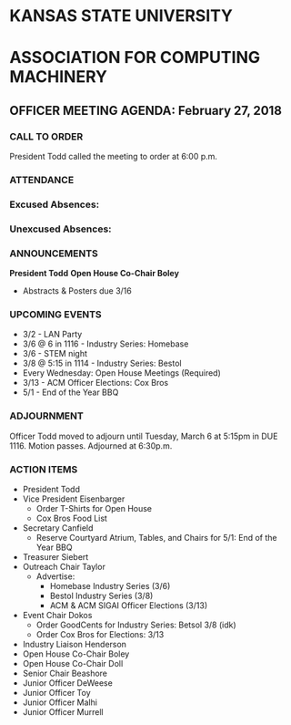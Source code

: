 # KANSAS STATE UNIVERSITY
# ASSOCIATION FOR COMPUTING MACHINERY
## OFFICER MEETING AGENDA: February 27, 2018

### CALL TO ORDER
President Todd called the meeting to order at 6:00 p.m.

### ATTENDANCE
### Excused Absences:
### Unexcused Absences:

### ANNOUNCEMENTS
**President Todd**
**Open House Co-Chair Boley**
* Abstracts & Posters due 3/16

### UPCOMING EVENTS
* 3/2 - LAN Party
* 3/6 @ 6 in 1116 - Industry Series: Homebase
* 3/6 - STEM night 
* 3/8 @ 5:15 in 1114 - Industry Series: Bestol
* Every Wednesday: Open House Meetings (Required)
* 3/13 - ACM Officer Elections: Cox Bros
* 5/1 - End of the Year BBQ


### ADJOURNMENT
Officer Todd moved to adjourn until Tuesday, March 6 at 5:15pm in DUE 1116. Motion passes. Adjourned at 6:30p.m.

### ACTION ITEMS
* President Todd
* Vice President Eisenbarger
  * Order T-Shirts for Open House
  * Cox Bros Food List
* Secretary Canfield
  * Reserve Courtyard Atrium, Tables, and Chairs for 5/1: End of the Year BBQ
* Treasurer Siebert
* Outreach Chair Taylor
  * Advertise:
    * Homebase Industry Series (3/6)
    * Bestol Industry Series (3/8)
    * ACM & ACM SIGAI Officer Elections (3/13)
* Event Chair Dokos
  * Order GoodCents for Industry Series: Betsol 3/8 (idk)
  * Order Cox Bros for Elections: 3/13
* Industry Liaison Henderson
* Open House Co-Chair Boley
* Open House Co-Chair Doll
* Senior Chair Beashore
* Junior Officer DeWeese
* Junior Officer Toy
* Junior Officer Malhi
* Junior Officer Murrell
